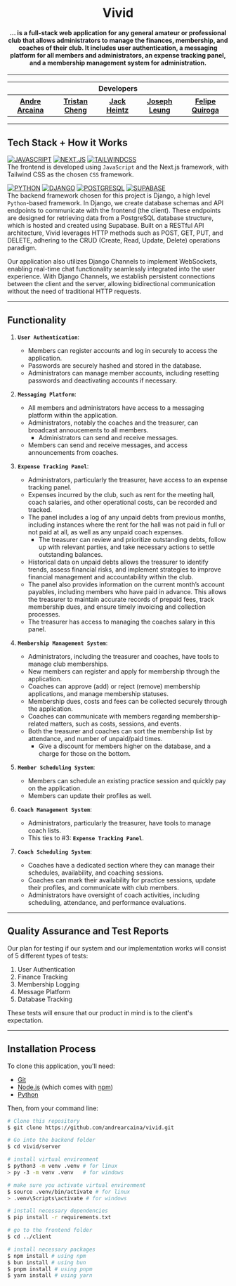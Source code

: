 <h1 align="center">
  Vivid
</h1>


<h4 align="center">... is a full-stack web application for any general amateur or professional club that allows administrators to manage the finances, membership, and coaches of their club. It includes user authentication, a messaging platform for all members and administrators, an expense tracking panel, and a membership management system for administration.</h4>

<hr>

<div align="center">
  <table align="center">
    <tr>
      <th colspan="5">Developers</th>
    </tr>
    <tr>
      <th><a href="https://github.com/andrearcaina">Andre Arcaina</a></th>
      <th><a href="https://github.com/Tristanv0">Tristan Cheng</a></th>
      <th><a href="https://github.com/heintzJ">Jack Heintz</a></th>
      <th><a href="https://github.com/josephleungg">Joseph Leung</a></th>
      <th><a href="https://github.com/feli-quiroga">Felipe Quiroga</a></th>
    </tr>
  </table>
</div>

<hr>

## Tech Stack + How it Works

[![JAVASCRIPT](https://img.shields.io/badge/javascript-101010?style=for-the-badge&logo=javascript&logoColor=ffdd54)](https://developer.mozilla.org/en-US/docs/Web/JavaScript)
[![NEXT.JS](https://img.shields.io/badge/NEXT-0769AD?style=for-the-badge&logo=next.js&logoColor=white)](https://nextjs.org/)
[![TAILWINDCSS](https://img.shields.io/badge/Tailwind_CSS-38B2AC?style=for-the-badge&logo=tailwind-css&logoColor=white)](https://tailwindcss.com/) \
The frontend is developed using `JavaScript` and the Next.js framework, with Tailwind CSS as the chosen `CSS` framework.

[![PYTHON](https://img.shields.io/badge/python-3670A0?style=for-the-badge&logo=python&logoColor=ffdd54)](https://www.python.org/)
[![DJANGO](https://img.shields.io/badge/Django-092E20?style=for-the-badge&logo=django&logoColor=white)](https://www.djangoproject.com/) 
[![POSTGRESQL](https://img.shields.io/badge/POSTGRESQL-14354C?style=for-the-badge&logo=postgresql&logoColor=white)](https://www.postgresql.org/)
[![SUPABASE](https://shields.io/badge/supabase-black?logo=supabase&style=for-the-badge)](https://supabase.com/)\
The backend framework chosen for this project is Django, a high level `Python`-based framework. In Django, we create database schemas and API endpoints to communicate with the frontend (the client).
These endpoints are designed for retrieving data from a PostgreSQL database structure, which is hosted and created using Supabase.
Built on a RESTful API architecture, Vivid leverages HTTP methods such as POST, GET, PUT, and DELETE, adhering to the CRUD (Create, Read, Update, Delete) operations paradigm.

Our application also utilizes Django Channels to implement WebSockets, enabling real-time chat functionality seamlessly integrated into the user experience. 
With Django Channels, we establish persistent connections between the client and the server, allowing bidirectional communication without the need of traditional HTTP requests.

<hr>

## Functionality
1. **`User Authentication`**:
   - Members can register accounts and log in securely to access the application.
   - Passwords are securely hashed and stored in the database.
   - Administrators can manage member accounts, including resetting passwords and deactivating accounts if necessary.

2. **`Messaging Platform`**:
   - All members and administrators have access to a messaging platform within the application.
   - Administrators, notably the coaches and the treasurer, can broadcast annoucements to all members.
     - Administrators can send and receive messages.
   - Members can send and receive messages, and access announcements from coaches.

4. **`Expense Tracking Panel`**:
   - Administrators, particularly the treasurer, have access to an expense tracking panel.
   - Expenses incurred by the club, such as rent for the meeting hall, coach salaries, and other operational costs, can be recorded and tracked.
   - The panel includes a log of any unpaid debts from previous months, including instances where the rent for the hall was not paid in full or not paid at all, as well as any unpaid coach expenses.
     - The treasurer can review and prioritize outstanding debts, follow up with relevant parties, and take necessary actions to settle outstanding balances.
   - Historical data on unpaid debts allows the treasurer to identify trends, assess financial risks, and implement strategies to improve financial management and accountability within the club.
   - The panel also provides information on the current month’s account payables, including members who have paid in advance. This allows the treasurer to maintain accurate records of prepaid fees, track membership dues, and ensure timely invoicing and collection processes.
   - The treasurer has access to managing the coaches salary in this panel.

5. **`Membership Management System`**:
   - Administrators, including the treasurer and coaches, have tools to manage club memberships.
   - New members can register and apply for membership through the application.
   - Coaches can approve (add) or reject (remove) membership applications, and manage membership statuses.
   - Membership dues, costs and fees can be collected securely through the application. 
   - Coaches can communicate with members regarding membership-related matters, such as costs, sessions, and events.
   - Both the treasurer and coaches can sort the membership list by attendance, and number of unpaid/paid times.
     - Give a discount for members higher on the database, and a charge for those on the bottom.

6. **`Member Scheduling System`**:
   - Members can schedule an existing practice session and quickly pay on the application.
   - Members can update their profiles as well.

7. **`Coach Management System`**:
   - Administrators, particularly the treasurer, have tools to manage coach lists.
   - This ties to #3: **`Expense Tracking Panel`**.

8. **`Coach Scheduling System`**:
   - Coaches have a dedicated section where they can manage their schedules, availability, and coaching sessions.
   - Coaches can mark their availability for practice sessions, update their profiles, and communicate with club members.
   - Administrators have oversight of coach activities, including scheduling, attendance, and performance evaluations.

<hr>

## Quality Assurance and Test Reports
Our plan for testing if our system and our implementation works will consist of 5 different types of tests:
1. User Authentication
3. Finance Tracking
5. Membership Logging
6. Message Platform
7. Database Tracking

These tests will ensure that our product in mind is to the client's expectation.

<hr>

## Installation Process

To clone this application, you'll need: 
* [Git](https://git-scm.com)
* [Node.js](https://nodejs.org/en/download/) (which comes with [npm](http://npmjs.com))
* [Python](https://www.python.org/downloads/)

Then, from your command line:

```bash
# Clone this repository
$ git clone https://github.com/andrearcaina/vivid.git

# Go into the backend folder
$ cd vivid/server

# install virtual environment
$ python3 -m venv .venv # for linux
> py -3 -m venv .venv   # for windows

# make sure you activate virtual environment
$ source .venv/bin/activate # for linux
> .venv\Scripts\activate # for windows

# install necessary dependencies 
$ pip install -r requirements.txt

# go to the frontend folder
$ cd ../client

# install necessary packages
$ npm install # using npm
$ bun install # using bun
$ pnpm install # using pnpm
$ yarn install # using yarn
```
